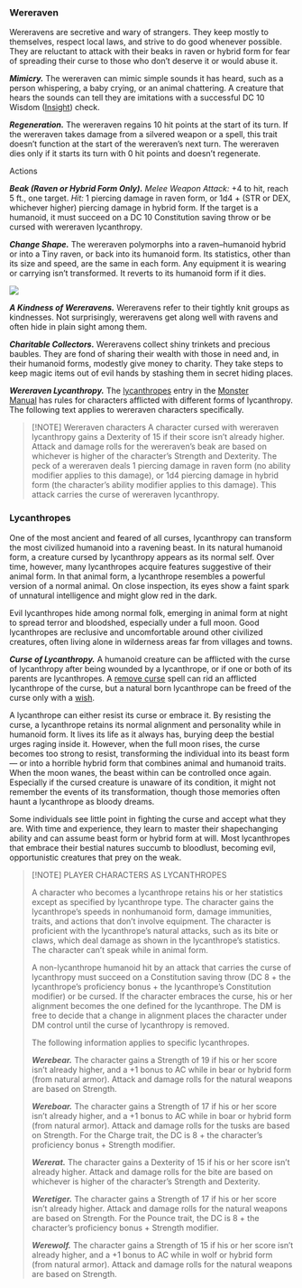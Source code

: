 ### Wereraven

Wereravens are secretive and wary of strangers. They keep mostly to themselves, respect local laws, and strive to do good whenever possible. They are reluctant to attack with their beaks in raven or hybrid form for fear of spreading their curse to those who don’t deserve it or would abuse it.

_**Mimicry.**_ The wereraven can mimic simple sounds it has heard, such as a person whispering, a baby crying, or an animal chattering. A creature that hears the sounds can tell they are imitations with a successful DC 10 Wisdom ([Insight](https://www.dndbeyond.com/sources/dnd/free-rules/playing-the-game#Skills)) check.

_**Regeneration.**_ The wereraven regains 10 hit points at the start of its turn. If the wereraven takes damage from a silvered weapon or a spell, this trait doesn’t function at the start of the wereraven’s next turn. The wereraven dies only if it starts its turn with 0 hit points and doesn’t regenerate.

Actions

_**Beak (Raven or Hybrid Form Only).**_ _Melee Weapon Attack:_ +4 to hit, reach 5 ft., one target. _Hit:_ 1 piercing damage in raven form, or 1d4 + (STR or DEX, whichever higher) piercing damage in hybrid form. If the target is a humanoid, it must succeed on a DC 10 Constitution saving throw or be cursed with wereraven lycanthropy.

_**Change Shape.**_ The wereraven polymorphs into a raven–humanoid hybrid or into a Tiny raven, or back into its humanoid form. Its statistics, other than its size and speed, are the same in each form. Any equipment it is wearing or carrying isn’t transformed. It reverts to its humanoid form if it dies.

[![](https://www.dndbeyond.com/avatars/thumbnails/16464/598/400/337/637515969684846750.png)](https://www.dndbeyond.com/avatars/16464/598/637515969684846750.png)

_**A Kindness of Wereravens.**_ Wereravens refer to their tightly knit groups as kindnesses. Not surprisingly, wereravens get along well with ravens and often hide in plain sight among them.

_**Charitable Collectors.**_ Wereravens collect shiny trinkets and precious baubles. They are fond of sharing their wealth with those in need and, in their humanoid forms, modestly give money to charity. They take steps to keep magic items out of evil hands by stashing them in secret hiding places.

_**Wereraven Lycanthropy.**_ The [lycanthropes](https://www.dndbeyond.com/sources/mm/monsters-l#Lycanthropes) entry in the [Monster Manual](https://www.dndbeyond.com/sources/mm) has rules for characters afflicted with different forms of lycanthropy. The following text applies to wereraven characters specifically.

> [!NOTE] Wereraven characters
> A character cursed with wereraven lycanthropy gains a Dexterity of 15 if their score isn’t already higher. Attack and damage rolls for the wereraven’s beak are based on whichever is higher of the character’s Strength and Dexterity. The peck of a wereraven deals 1 piercing damage in raven form (no ability modifier applies to this damage), or 1d4 piercing damage in hybrid form (the character’s ability modifier applies to this damage). This attack carries the curse of wereraven lycanthropy.

### Lycanthropes

One of the most ancient and feared of all curses, lycanthropy can transform the most civilized humanoid into a ravening beast. In its natural humanoid form, a creature cursed by lycanthropy appears as its normal self. Over time, however, many lycanthropes acquire features suggestive of their animal form. In that animal form, a lycanthrope resembles a powerful version of a normal animal. On close inspection, its eyes show a faint spark of unnatural intelligence and might glow red in the dark.

Evil lycanthropes hide among normal folk, emerging in animal form at night to spread terror and bloodshed, especially under a full moon. Good lycanthropes are reclusive and uncomfortable around other civilized creatures, often living alone in wilderness areas far from villages and towns.

_**Curse of Lycanthropy.**_ A humanoid creature can be afflicted with the curse of lycanthropy after being wounded by a lycanthrope, or if one or both of its parents are lycanthropes. A [remove curse](https://www.dndbeyond.com/spells/2229-remove-curse) spell can rid an afflicted lycanthrope of the curse, but a natural born lycanthrope can be freed of the curse only with a [wish](https://www.dndbeyond.com/spells/2303-wish).

A lycanthrope can either resist its curse or embrace it. By resisting the curse, a lycanthrope retains its normal alignment and personality while in humanoid form. It lives its life as it always has, burying deep the bestial urges raging inside it. However, when the full moon rises, the curse becomes too strong to resist, transforming the individual into its beast form — or into a horrible hybrid form that combines animal and humanoid traits. When the moon wanes, the beast within can be controlled once again. Especially if the cursed creature is unaware of its condition, it might not remember the events of its transformation, though those memories often haunt a lycanthrope as bloody dreams.

Some individuals see little point in fighting the curse and accept what they are. With time and experience, they learn to master their shapechanging ability and can assume beast form or hybrid form at will. Most lycanthropes that embrace their bestial natures succumb to bloodlust, becoming evil, opportunistic creatures that prey on the weak.

> [!NOTE] PLAYER CHARACTERS AS LYCANTHROPES
> 
> A character who becomes a lycanthrope retains his or her statistics except as specified by lycanthrope type. The character gains the lycanthrope’s speeds in nonhumanoid form, damage immunities, traits, and actions that don’t involve equipment. The character is proficient with the lycanthrope’s natural attacks, such as its bite or claws, which deal damage as shown in the lycanthrope’s statistics. The character can’t speak while in animal form.
> 
> A non-lycanthrope humanoid hit by an attack that carries the curse of lycanthropy must succeed on a Constitution saving throw (DC 8 + the lycanthrope’s proficiency bonus + the lycanthrope’s Constitution modifier) or be cursed. If the character embraces the curse, his or her alignment becomes the one defined for the lycanthrope. The DM is free to decide that a change in alignment places the character under DM control until the curse of lycanthropy is removed.
> 
> The following information applies to specific lycanthropes.
> 
> _**Werebear.**_ The character gains a Strength of 19 if his or her score isn’t already higher, and a +1 bonus to AC while in bear or hybrid form (from natural armor). Attack and damage rolls for the natural weapons are based on Strength.
> 
> _**Wereboar.**_ The character gains a Strength of 17 if his or her score isn’t already higher, and a +1 bonus to AC while in boar or hybrid form (from natural armor). Attack and damage rolls for the tusks are based on Strength. For the Charge trait, the DC is 8 + the character’s proficiency bonus + Strength modifier.
> 
> _**Wererat.**_ The character gains a Dexterity of 15 if his or her score isn’t already higher. Attack and damage rolls for the bite are based on whichever is higher of the character’s Strength and Dexterity.
> 
> _**Weretiger.**_ The character gains a Strength of 17 if his or her score isn’t already higher. Attack and damage rolls for the natural weapons are based on Strength. For the Pounce trait, the DC is 8 + the character’s proficiency bonus + Strength modifier.
> 
> _**Werewolf.**_ The character gains a Strength of 15 if his or her score isn’t already higher, and a +1 bonus to AC while in wolf or hybrid form (from natural armor). Attack and damage rolls for the natural weapons are based on Strength.
> 

